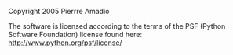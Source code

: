 Copyright 2005 Pierrre Amadio

The software is licensed according to the terms of the PSF (Python Software Foundation) license found here: http://www.python.org/psf/license/